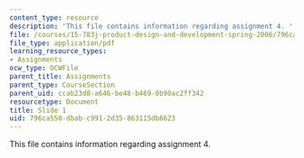 ```yaml
---
content_type: resource
description: 'This file contains information regarding assignment 4. '
file: /courses/15-783j-product-design-and-development-spring-2006/796ca550dbabc9912d35863115db6623_sample_assignm_4.pdf
file_type: application/pdf
learning_resource_types:
- Assignments
ocw_type: OCWFile
parent_title: Assignments
parent_type: CourseSection
parent_uid: ccab23d8-a646-be48-b469-0b90ac2ff342
resourcetype: Document
title: Slide 1
uid: 796ca550-dbab-c991-2d35-863115db6623
---
```

This file contains information regarding assignment 4. 